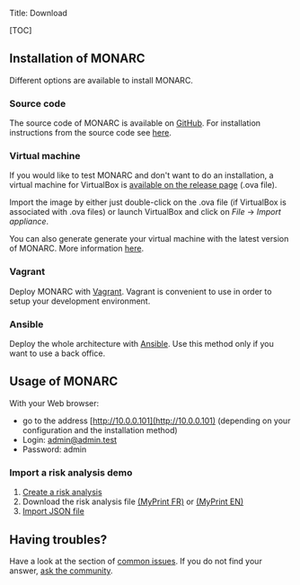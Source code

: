 Title: Download

[TOC]

## Installation of MONARC

Different options are available to install MONARC.

### Source code

The source code of MONARC is available on
[GitHub](https://github.com/monarc-project).
For installation instructions from the source code see
[here](https://github.com/monarc-project/MonarcAppFO/tree/master/INSTALL).

### Virtual machine

If you would like to test MONARC and don't want to do an installation,
a virtual machine for VirtualBox is
[available on the release page](https://github.com/monarc-project/MonarcAppFO/releases/latest)
(.ova file).   

Import the image by either just double-click on the .ova
file (if VirtualBox is associated with .ova files) or launch VirtualBox and
click on *File* -> *Import appliance*.

You can also generate generate your virtual machine with the latest version of
MONARC. More information
[here](https://github.com/monarc-project/monarc-packer).

### Vagrant

Deploy MONARC with [Vagrant](https://github.com/monarc-project/MonarcAppFO/tree/master/vagrant).
Vagrant is convenient to use in order to setup your development environment.

### Ansible

Deploy the whole architecture with [Ansible](https://github.com/monarc-project/ansible-ubuntu).
Use this method only if you want to use a back office.


## Usage of MONARC

With your Web browser:

* go to the address [http://10.0.0.101](http://10.0.0.101) (depending on your
  configuration and the installation method)
* Login: admin@admin.test
* Password: admin


### Import a risk analysis demo

1. [Create a risk analysis](/documentation/user-guide/#creating-a-risk-analysis)
2. Download the risk analysis file <a href="/assets/files/monarc-training/fr/MyPrint.json" download>(MyPrint FR)</a> or
   <a href="/assets/files/monarc-training/en/MyPrint-With-Values.json" download>(MyPrint EN)</a>
3. [Import JSON file](/documentation/user-guide/#contextual-menu-of-asset)



## Having troubles?

Have a look at the section of [common issues](/documentation/common-issues).
If you do not find your answer, [ask the community](community/contribution-guidelines).

